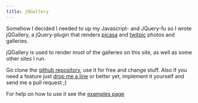 ```yaml
--- 
title: jQGallery
---
```


Somehow I decided I needed to up my Javascript- and JQuery-fu so I wrote jQGallery, a jQuery-plugin that 
renders [picasa](http://picasa.google.com/) and [twitpic](http://twitpic.com) photos and galleries.

jQGallery is used to render most of the galleries on this site, as well as some other sites I run.

Go clone the [github repository](https://github.com/nsn/jQgallery), use it for free and change stuff.
Also if you need a feature just [drop me a line](mailto:nsn@nightspawn.com) or better yet, implement it
yourself and send me a pull request ;)

For help on how to use it see the [examples page](http://satansoft.de/jQGallery/example.html) 

